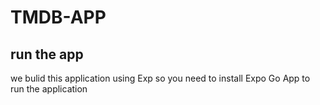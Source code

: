 # TMDB-APP
## run the app
we bulid this application using Exp so you need to install Expo Go App to run the application
